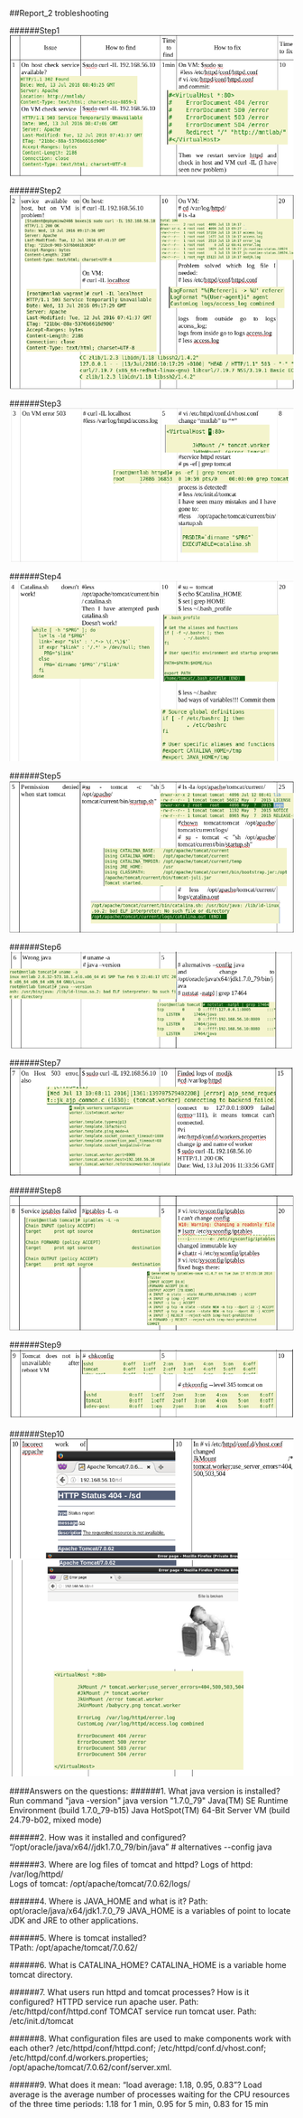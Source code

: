 ##Report_2 trobleshooting

######Step1
![alt text](https://github.com/YauheniLikhachou/mntlab/blob/master/troubleshooting/sources/Screenshot.png)

######Step2
![alt text](https://github.com/YauheniLikhachou/mntlab/blob/master/troubleshooting/sources/Screenshot-1.png)

######Step3
![alt text](https://github.com/YauheniLikhachou/mntlab/blob/master/troubleshooting/sources/Screenshot-30.png)

######Step4
![alt text](https://github.com/YauheniLikhachou/mntlab/blob/master/troubleshooting/sources/Screenshot-40.png)

######Step5
![alt text](https://github.com/YauheniLikhachou/mntlab/blob/master/troubleshooting/sources/Screenshot-4.png)

######Step6
![alt text](https://github.com/YauheniLikhachou/mntlab/blob/master/troubleshooting/sources/Screenshot-5.png)

######Step7
![alt text](https://github.com/YauheniLikhachou/mntlab/blob/master/troubleshooting/sources/Screenshot-6.png)

######Step8
![alt text](https://github.com/YauheniLikhachou/mntlab/blob/master/troubleshooting/sources/Screenshot-7.png)

######Step9
![alt text](https://github.com/YauheniLikhachou/mntlab/blob/master/troubleshooting/sources/Screenshot-8.png)

######Step10
![alt text](https://github.com/YauheniLikhachou/mntlab/blob/master/troubleshooting/sources/Screenshot-9.png)
![alt text](https://github.com/YauheniLikhachou/mntlab/blob/master/troubleshooting/sources/Screenshot-10.png)

####Answers on the questions:
######1. What java version is installed?
          Run command "java -version" 
          java version "1.7.0_79" 
          Java(TM) SE Runtime Environment (build 1.7.0_79-b15) 
          Java HotSpot(TM) 64-Bit Server VM (build 24.79-b02, mixed mode) 
          
######2. How was it installed and configured?
           “/opt/oracle/java/x64//jdk1.7.0_79/bin/java” 
           # alternatives --config java
          
######3. Where are log files of tomcat and httpd?
          Logs of httpd: /var/log/httpd/  
          Logs of tomcat: /opt/apache/tomcat/7.0.62/logs/
          
######4. Where is JAVA_HOME and what is it?
          Path: opt/oracle/java/x64/jdk1.7.0_79
          JAVA_HOME is a variables of point to locate JDK and JRE to other applications.
          
######5. Where is tomcat installed?    
          TPath: /opt/apache/tomcat/7.0.62/
          
######6. What is CATALINA_HOME?
          CATALINA_HOME is a variable home tomcat directory.
          
######7. What users run httpd and tomcat processes? How is it configured?
          HTTPD service run apache user. Path: /etc/httpd/conf/httpd.conf
          TOMCAT service run tomcat user. Path: /etc/init.d/tomcat
          
######8. What configuration files are used to make components work with each other?
          /etc/httpd/conf/httpd.conf;
          /etc/httpd/conf.d/vhost.conf;
          /etc/httpd/conf.d/workers.properties;
          /opt/apache/tomcat/7.0.62/conf/server.xml.
          
######9. What does it mean: “load average: 1.18, 0.95, 0.83”?
          Load average is the average number of processes waiting for the CPU resources of the three time periods: 1.18 for 1 min, 0.95  for 5 min, 0.83 for 15 min
          
